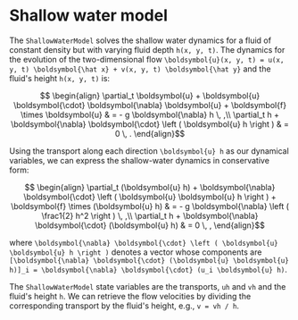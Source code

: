 # Shallow water model

The `ShallowWaterModel` solves the shallow water dynamics for a fluid of constant density but 
with varying fluid depth ``h(x, y, t)``. The dynamics for the evolution of the two-dimensional 
flow ``\boldsymbol{u}(x, y, t) = u(x, y, t) \boldsymbol{\hat x} + v(x, y, t) \boldsymbol{\hat y}`` 
and the fluid's height ``h(x, y, t)`` is:
```math
  \begin{align}
    \partial_t \boldsymbol{u} + \boldsymbol{u} \boldsymbol{\cdot} \boldsymbol{\nabla} \boldsymbol{u} 
    + \boldsymbol{f} \times \boldsymbol{u} & = - g \boldsymbol{\nabla} h \, ,\\
    \partial_t h + \boldsymbol{\nabla} \boldsymbol{\cdot} \left ( \boldsymbol{u} h \right ) & = 0 \, .
  \end{align}
```

Using the transport along each direction ``\boldsymbol{u} h`` as our dynamical 
variables, we can express the shallow-water dynamics in conservative form:
```math
  \begin{align}
    \partial_t (\boldsymbol{u} h) + \boldsymbol{\nabla} \boldsymbol{\cdot} \left ( \boldsymbol{u} \boldsymbol{u} h \right ) + \boldsymbol{f} \times (\boldsymbol{u} h) & = - g \boldsymbol{\nabla} \left ( \frac1{2} h^2 \right ) \, ,\\
    \partial_t h + \boldsymbol{\nabla} \boldsymbol{\cdot} (\boldsymbol{u} h) & = 0 \, ,
  \end{align}
```
where ``\boldsymbol{\nabla} \boldsymbol{\cdot} \left ( \boldsymbol{u} \boldsymbol{u} h \right )`` 
denotes a vector whose components are ``[\boldsymbol{\nabla} \boldsymbol{\cdot} (\boldsymbol{u} \boldsymbol{u} h)]_i = \boldsymbol{\nabla} \boldsymbol{\cdot} (u_i \boldsymbol{u} h)``.

The `ShallowWaterModel` state variables are the transports, `uh` and `vh` and the fluid's 
height `h`. We can retrieve the flow velocities by dividing the corresponding transport by 
the fluid's height, e.g., `v = vh / h`.